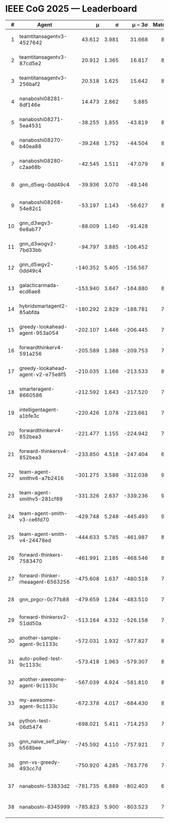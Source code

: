 # IEEE CoG 2025 — Leaderboard

| # | Agent | μ | σ | μ − 3σ | Matches | Updated |
|---:|---|---:|---:|---:|---:|---|
| 1 | teamtitansagentv3-4527642 | 43.612 | 3.981 | 31.668 | 8896 | 2025-08-30 23:16 |
| 2 | teamtitansagentv3-87cd5e2 | 20.912 | 1.365 | 16.817 | 8178 | 2025-08-30 23:16 |
| 3 | teamtitansagentv3-256baf2 | 20.518 | 1.625 | 15.642 | 8694 | 2025-08-30 23:16 |
| 4 | nanaboshi08281-8df146e | 14.473 | 2.862 | 5.885 | 376 | 2025-08-30 23:16 |
| 5 | nanaboshi08271-5ea4531 | -38.255 | 1.855 | -43.819 | 8658 | 2025-08-30 23:16 |
| 6 | nanaboshi08270-b40ea88 | -39.248 | 1.752 | -44.504 | 8720 | 2025-08-30 23:16 |
| 7 | nanaboshi08280-c2aa68b | -42.545 | 1.511 | -47.079 | 8218 | 2025-08-30 23:16 |
| 8 | gnn_d5wg-0dd49c4 | -39.936 | 3.070 | -49.146 | 200 | 2025-08-30 23:16 |
| 9 | nanaboshi08268-54e82c1 | -53.197 | 1.143 | -56.627 | 8560 | 2025-08-30 23:16 |
| 10 | gnn_d3wgv3-6e8ab77 | -88.009 | 1.140 | -91.428 | 258 | 2025-08-30 23:16 |
| 11 | gnn_d3wogv2-7bd33bb | -94.797 | 3.885 | -106.452 | 374 | 2025-08-30 23:16 |
| 12 | gnn_d5wgv2-0dd49c4 | -140.352 | 5.405 | -156.567 | 286 | 2025-08-30 23:16 |
| 13 | galacticarmada-ecd6ae8 | -153.940 | 3.647 | -164.880 | 8180 | 2025-08-30 23:16 |
| 14 | hybridsmartagent2-85abfda | -180.292 | 2.829 | -188.781 | 7429 | 2025-08-30 23:16 |
| 15 | greedy-lookahead-agent-953a054 | -202.107 | 1.446 | -206.445 | 7864 | 2025-08-30 23:16 |
| 16 | forwardthinkerv4-591a256 | -205.589 | 1.388 | -209.753 | 7243 | 2025-08-30 23:16 |
| 17 | greedy-lookahead-agent-v2-e75e8f5 | -210.035 | 1.166 | -213.533 | 8656 | 2025-08-30 23:16 |
| 18 | smarteragent-8660586 | -212.592 | 1.643 | -217.520 | 7209 | 2025-08-30 23:16 |
| 19 | intelligentagent-a1bfe3c | -220.426 | 1.078 | -223.661 | 7275 | 2025-08-30 23:16 |
| 20 | forwardthinkerv4-852bea3 | -221.477 | 1.155 | -224.942 | 7040 | 2025-08-30 23:16 |
| 21 | forward-thinkersv4-852bea3 | -233.850 | 4.518 | -247.404 | 6918 | 2025-08-30 23:16 |
| 22 | team-agent-smithv6-a7b2416 | -301.275 | 3.588 | -312.038 | 9040 | 2025-08-30 23:16 |
| 23 | team-agent-smithv5-281cf89 | -331.326 | 2.637 | -339.236 | 9280 | 2025-08-30 23:16 |
| 24 | team-agent-smith-v3-ce6fd70 | -429.748 | 5.248 | -445.493 | 9678 | 2025-08-30 23:16 |
| 25 | team-agent-smith-v4-24478ed | -444.633 | 5.785 | -461.987 | 8238 | 2025-08-30 23:16 |
| 26 | forward-thinkers-7583470 | -461.991 | 2.185 | -468.546 | 8340 | 2025-08-30 23:16 |
| 27 | forward-thinker-rheaagent-6563256 | -475.608 | 1.637 | -480.518 | 7622 | 2025-08-30 23:16 |
| 28 | gnn_prgcr-0c77b88 | -479.659 | 1.284 | -483.510 | 7950 | 2025-08-30 23:16 |
| 29 | forward-thinkersv2-51dd50a | -513.164 | 4.332 | -526.158 | 7754 | 2025-08-30 23:16 |
| 30 | another-sample-agent-9c1133c | -572.031 | 1.932 | -577.827 | 8840 | 2025-08-30 23:16 |
| 31 | auto-polled-test-9c1133c | -573.418 | 1.963 | -579.307 | 8680 | 2025-08-30 23:16 |
| 32 | another-awesome-agent-9c1133c | -567.039 | 4.924 | -581.810 | 8160 | 2025-08-30 23:16 |
| 33 | my-awesome-agent-9c1133c | -672.378 | 4.017 | -684.430 | 8540 | 2025-08-30 23:16 |
| 34 | python-test-06d5474 | -698.021 | 5.411 | -714.253 | 7340 | 2025-08-30 23:16 |
| 35 | gnn_naive_self_play-b568bee | -745.592 | 4.110 | -757.921 | 7340 | 2025-08-30 23:16 |
| 36 | gnn-vs-greedy-493cc7d | -750.920 | 4.285 | -763.776 | 7400 | 2025-08-30 23:16 |
| 37 | nanaboshi-53833d2 | -781.735 | 6.889 | -802.403 | 6520 | 2025-08-30 23:16 |
| 38 | nanaboshi-8345999 | -785.823 | 5.900 | -803.523 | 7510 | 2025-08-30 23:16 |
